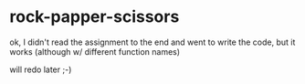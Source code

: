 # rock-papper-scissors
ok, I didn't read the assignment to the end and went to write the code, but it works (although w/ different function names)

will redo later ;-)